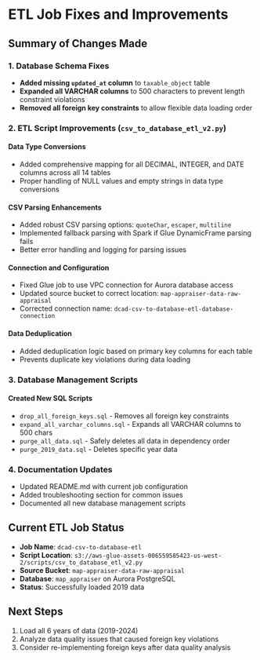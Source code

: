 # ETL Job Fixes and Improvements

## Summary of Changes Made

### 1. Database Schema Fixes
- **Added missing `updated_at` column** to `taxable_object` table
- **Expanded all VARCHAR columns** to 500 characters to prevent length constraint violations
- **Removed all foreign key constraints** to allow flexible data loading order

### 2. ETL Script Improvements (`csv_to_database_etl_v2.py`)

#### Data Type Conversions
- Added comprehensive mapping for all DECIMAL, INTEGER, and DATE columns across all 14 tables
- Proper handling of NULL values and empty strings in data type conversions

#### CSV Parsing Enhancements
- Added robust CSV parsing options: `quoteChar`, `escaper`, `multiline`
- Implemented fallback parsing with Spark if Glue DynamicFrame parsing fails
- Better error handling and logging for parsing issues

#### Connection and Configuration
- Fixed Glue job to use VPC connection for Aurora database access
- Updated source bucket to correct location: `map-appraiser-data-raw-appraisal`
- Corrected connection name: `dcad-csv-to-database-etl-database-connection`

#### Data Deduplication
- Added deduplication logic based on primary key columns for each table
- Prevents duplicate key violations during data loading

### 3. Database Management Scripts

#### Created New SQL Scripts
- `drop_all_foreign_keys.sql` - Removes all foreign key constraints
- `expand_all_varchar_columns.sql` - Expands all VARCHAR columns to 500 chars
- `purge_all_data.sql` - Safely deletes all data in dependency order
- `purge_2019_data.sql` - Deletes specific year data

### 4. Documentation Updates
- Updated README.md with current job configuration
- Added troubleshooting section for common issues
- Documented all new database management scripts

## Current ETL Job Status
- **Job Name**: `dcad-csv-to-database-etl`
- **Script Location**: `s3://aws-glue-assets-006559585423-us-west-2/scripts/csv_to_database_etl_v2.py`
- **Source Bucket**: `map-appraiser-data-raw-appraisal`
- **Database**: `map_appraiser` on Aurora PostgreSQL
- **Status**: Successfully loaded 2019 data

## Next Steps
1. Load all 6 years of data (2019-2024)
2. Analyze data quality issues that caused foreign key violations
3. Consider re-implementing foreign keys after data quality analysis
